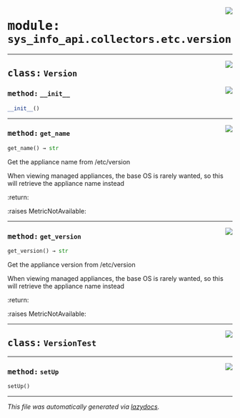 <!-- markdownlint-disable -->

<a href="../src/sys_info_api/collectors/etc/version.py#L0"><img align="right" style="float:right;" src="https://img.shields.io/badge/-source-cccccc?style=flat-square"></a>

# <kbd>module:</kbd> `sys_info_api.collectors.etc.version`






---

<a href="../src/sys_info_api/collectors/etc/version.py#L22"><img align="right" style="float:right;" src="https://img.shields.io/badge/-source-cccccc?style=flat-square"></a>

## <kbd>class:</kbd> `Version`




<a href="../src/sys_info_api/collectors/etc/version.py#L23"><img align="right" style="float:right;" src="https://img.shields.io/badge/-source-cccccc?style=flat-square"></a>

### <kbd>method:</kbd> `__init__`

```python
__init__()
```








---

<a href="../src/sys_info_api/collectors/etc/version.py#L35"><img align="right" style="float:right;" src="https://img.shields.io/badge/-source-cccccc?style=flat-square"></a>

### <kbd>method:</kbd> `get_name`

```python
get_name() → str
```

Get the appliance name from /etc/version 

When viewing managed appliances, the base OS is rarely wanted, so this will retrieve the appliance name instead 

:return: 

:raises MetricNotAvailable: 

---

<a href="../src/sys_info_api/collectors/etc/version.py#L54"><img align="right" style="float:right;" src="https://img.shields.io/badge/-source-cccccc?style=flat-square"></a>

### <kbd>method:</kbd> `get_version`

```python
get_version() → str
```

Get the appliance version from /etc/version 

When viewing managed appliances, the base OS is rarely wanted, so this will retrieve the appliance name instead 

:return: 

:raises MetricNotAvailable: 


---

<a href="../src/sys_info_api/collectors/etc/version.py#L75"><img align="right" style="float:right;" src="https://img.shields.io/badge/-source-cccccc?style=flat-square"></a>

## <kbd>class:</kbd> `VersionTest`







---

<a href="../src/sys_info_api/collectors/etc/version.py#L76"><img align="right" style="float:right;" src="https://img.shields.io/badge/-source-cccccc?style=flat-square"></a>

### <kbd>method:</kbd> `setUp`

```python
setUp()
```








---

_This file was automatically generated via [lazydocs](https://github.com/ml-tooling/lazydocs)._
